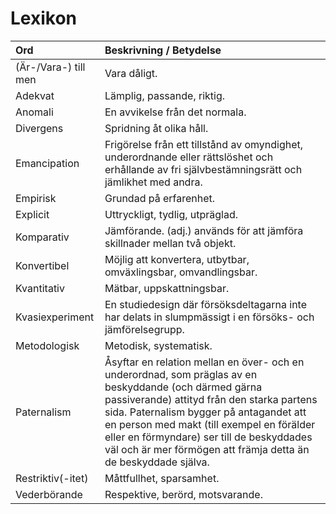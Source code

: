 # Lexikon

|Ord  |Beskrivning / Betydelse|
|:--|:--|
|(Är-/Vara-) till men|Vara dåligt.|
|Adekvat|Lämplig, passande, riktig.|
|Anomali|En avvikelse från det normala.|
|Divergens|Spridning åt olika håll.|
|Emancipation|Frigörelse från ett tillstånd av omyndighet, underordnande eller rättslöshet och erhållande av fri självbestämningsrätt och jämlikhet med andra.|
|Empirisk|Grundad på erfarenhet.|
|Explicit|Uttryckligt, tydlig, utpräglad.|
|Komparativ|Jämförande. (adj.) används för att jämföra skillnader mellan två objekt.|
|Konvertibel|Möjlig att konvertera, utbytbar, omväxlingsbar, omvandlingsbar.|
|Kvantitativ|Mätbar, uppskattningsbar.|
|Kvasiexperiment|En studiedesign där försöksdeltagarna inte har delats in slumpmässigt i en försöks- och jämförelsegrupp.|
|Metodologisk|Metodisk, systematisk.|
|Paternalism|Åsyftar en relation mellan en över- och en underordnad, som präglas av en beskyddande (och därmed gärna passiverande) attityd från den starka partens sida. Paternalism bygger på antagandet att en person med makt (till exempel en förälder eller en förmyndare) ser till de beskyddades väl och är mer förmögen att främja detta än de beskyddade själva.|
|Restriktiv(-itet)|Måttfullhet, sparsamhet.|
|Vederbörande|Respektive, berörd, motsvarande.|
